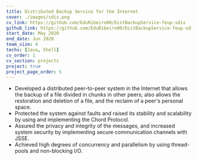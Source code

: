 ```yaml
---
title: Distributed Backup Service for the Internet
cover: ./images/sdis.png
cv_link: https://github.com/EduRibeiro00/DistBackupService-feup-sdis
github_link: https://github.com/EduRibeiro00/DistBackupService-feup-sdis
start_date: May 2020
end_date: Jun 2020
team_size: 4
techs: [Java, Shell]
cv_order: 1
cv_section: projects
project: true
project_page_order: 5
---
```

* Developed a distributed peer-to-peer system in the Internet that allows the backup of a file divided in chunks in other peers; also allows the restoration and deletion of a file, and the reclaim of a peer's personal space.
* Protected the system against faults and raised its stability and scalability by using and implementing the Chord Protocol.
* Assured the privacy and integrity of the messages, and increased system security by implementing secure communication channels with JSSE.
* Achieved high degrees of concurrency and parallelism by using thread-pools and non-blocking I/O.